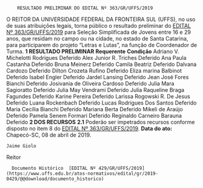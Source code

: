         RESULTADO PRELIMINAR DO EDITAL Nº 363/GR/UFFS/2019  

 O REITOR DA UNIVERSIDADE FEDERAL DA FRONTEIRA SUL (UFFS), no uso de suas atribuições legais, torna público o resultado preliminar do [EDITAL Nº 363/GR/UFFS/2019](https://www.uffs.edu.br/atos-normativos/edital/gr/2019-0363) para Seleção Simplificada de Jovens entre 16 e 29 anos, que residam no campo ou na cidade, no estado de Santa Catarina, para participarem do projeto “Letras e Lutas”, na função de Coordenador de Turma.  **1 RESULTADO PRELIMINAR**     **Requerente**   **Condição**     Adriano V. Michelotti Rodrigues   Deferido     Alex Junior R. Triches   Deferido     Ana Paula Castanha   Deferido     Bruna Meinerz   Deferido     Camila Beatriz   Deferido     Dalvana Cardozo   Deferido     Dilton Crozeta Rufino   Deferido     Eliza marina Balbinot   Deferido     Isabel Engler   Deferido     Jardel Lansing   Deferido     Jean José Fores Bianchi   Deferido     Josivania de Oliveira Cardoso   Deferido     Julia Mara Sagioratto   Deferido     Julia May Vendrami   Deferido     Julia Raqueline Braga Fagundes   Deferido     Karine Pereira   Deferido     Larissa Rogowski R. De Jesus   Deferido     Luana Rockenbach   Deferido     Lucas Rodrigues Dos Santos   Deferido     Maria Cecília Bianchi   Deferido     Mariana Berta   Deferido     Mikeli de Araújo   Deferido     Pamela Senem Formari   Deferido     Reginaldo Carneiro Barauna   Deferido      **2 DOS RECURSOS** **2.1**  Poderão ser impetrados recursos conforme disposto no item 8 do [EDITAL Nº 363/GR/UFFS/2019](https://www.uffs.edu.br/atos-normativos/edital/gr/2019-0363).      **Data do ato:** Chapecó-SC, 08 de abril de 2019.   
 

    Jaime Giolo   
 Reitor 

      Documento Histórico  [EDITAL Nº 429/GR/UFFS/2019](https://www.uffs.edu.br/atos-normativos/edital/gr/2019-0429/@@download/documento_historico)     
      